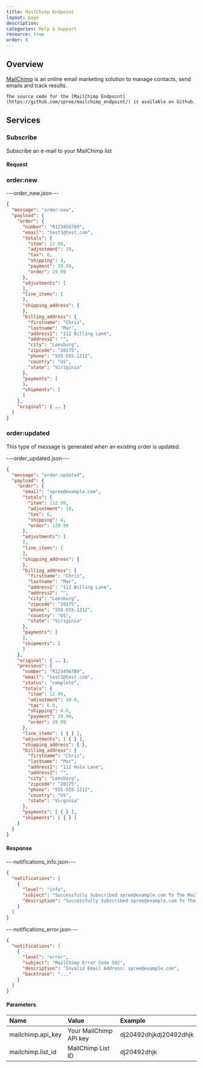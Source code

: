 ```yaml
---
title: MailChimp Endpoint
layout: page
description:
categories: Help & Support
resource: true
order: 8
---
```


## Overview

[MailChimp](http://www.mailchimp.com/) is an online email marketing solution to manage contacts, send emails and track results. 

```
The source code for the [MailChimp Endpoint](https://github.com/spree/mailchimp_endpoint/) is available on Github.
```

## Services

### Subscribe

Subscribe an e-mail to your MailChimp list

#### Request

### order:new

---order_new.json---
```json
{
  "message": "order:new",
  "payload": {
    "order": {
      "number": "R123456789",
      "email": "test1@test.com",
      "totals": {
        "item": 12.99,
        "adjustment": 10,
        "tax": 6,
        "shipping": 4,
        "payment": 29.99,
        "order": 29.99
      },
      "adjustments": [
      ],
      "line_items": [
      ],
      "shipping_address": {
      },
      "billing_address": {
        "firstname": "Chris",
        "lastname": "Mar",
        "address1": "112 Billing Lane",
        "address2": "",
        "city": "Leesburg",
        "zipcode": "20175",
        "phone": "555-555-1212",
        "country": "US",
        "state": "Viriginia"
      },
      "payments": [
      ],
      "shipments": [
      ]
    },
    "original": { .. }
  }
}
```

### order:updated

This type of message is generated when an existing order is updated.

---order_updated.json---
```json
{
  "message": "order:updated",
  "payload": {
    "order": {
      "email": "spree@example.com",
      "totals": {
        "item": 112.99,
        "adjustment": 10,
        "tax": 6,
        "shipping": 4,
        "order": 129.99
      },
      "adjustments": [
      ],
      "line_items": [
      ],
      "shipping_address": {
      },
      "billing_address": {
        "firstname": "Chris",
        "lastname": "Mar",
        "address1": "112 Billing Lane",
        "address2": "",
        "city": "Leesburg",
        "zipcode": "20175",
        "phone": "555-555-1212",
        "country": "US",
        "state": "Viriginia"
      },
      "payments": [
      ],
      "shipments": [
      ]
    },
    "original": { .. },
    "previous": {
      "number": "R123456789",
      "email": "test1@test.com",
      "status": "complete",
      "totals": {
        "item": 12.99,
        "adjustment": 10.0,
        "tax": 6.0,
        "shipping": 4.0,
        "payment": 29.99,
        "order": 29.99
      },
      "line_items": [ { } ],
      "adjustments": [ { } ],
      "shipping_address": { },
      "billing_address": { 
        "firstname": "Chris",
        "lastname": "Mar",
        "address1": "112 Hula Lane",
        "address2": "",
        "city": "Leesburg",
        "zipcode": "20175",
        "phone": "555-555-1212",
        "country": "US",
        "state": "Virginia"
      },
      "payments": [ { } ],
      "shipments": [ { } ]
    }
  }
}
```

#### Response

---notifications_info.json---

```json
{
  "notifications": [
    {
      "level": "info",
      "subject": "Successfully Subscribed spree@example.com To The MailChimp List",
      "description": "Successfully Subscribed spree@example.com To The MailChimp List"
    }
  ]
}
```

---notifications_error.json---

```json
{
  "notifications": [
    {
      "level": "error",
      "subject": "MailChimp Error Code 502",
      "description": "Invalid Email Address: spree@example.com",
      "backtrace": "..."
    }
  ]
}
```

#### Parameters

| Name | Value | Example |
| :----| :-----| :------ |
| mailchimp.api_key | Your MailChimp API key | dj20492dhjkdj20492dhjk |
| mailchimp.list_id | MailChimp List ID | dj20492dhjk |
